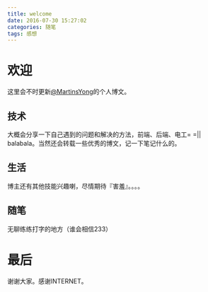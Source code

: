 ```yaml
---
title: welcome
date: 2016-07-30 15:27:02
categories: 随笔
tags: 感想
---
```


# 欢迎

这里会不时更新[@MartinsYong](http://weibo.com/u/5575635160)的个人博文。

<!--more--> 

## 技术

大概会分享一下自己遇到的问题和解决的方法，前端、后端、电工= =||
balabala。当然还会转载一些优秀的博文，记一下笔记什么的。

## 生活

博主还有其他技能兴趣喇，尽情期待『害羞』。。。。

## 随笔

无聊练练打字的地方（谁会相信233）

# 最后

谢谢大家。感谢INTERNET。
